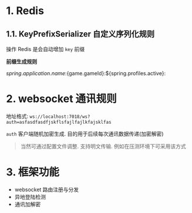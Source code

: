 # 1. Redis

## 1.1. KeyPrefixSerializer 自定义序列化规则

操作 Redis 是会自动增加 `key` 前缀

**前缀生成规则**

${spring.application.name}:${game.gameId}:${spring.profiles.active}:


# 2. websocket 通讯规则

地址格式: `ws://localhost:7018/ws?auth=asfasdfasdfjskflsfajlfajlkfajsklfas`

`auth` 客户端随机加密生成. 目的用于后续每次通讯数据传递(加密解密)

> 当然可通过配置文件调整. 支持明文传输. 例如在压测环境下可采用该方式

# 3. 框架功能

- websocket 路由注册与分发
- 异地登陆检测
- 通讯加解密





